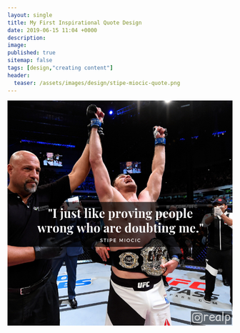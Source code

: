 ```yaml
---
layout: single
title: My First Inspirational Quote Design
date: 2019-06-15 11:04 +0000
description:
image: 
published: true
sitemap: false
tags: [design,"creating content"]
header:
  teaser: /assets/images/design/stipe-miocic-quote.png
---
```

![Stipe Miocic winning the UFC heavyweight title](/assets/images/design/stipe-miocic-quote.png)
